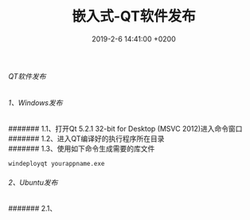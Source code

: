 ﻿---
layout: post
title:  "嵌入式-QT软件发布"
date:   2019-2-6 14:41:00 +0200
categories: 嵌入式
---

###### QT软件发布    
###### 1、Windows发布    
####### 1.1、打开Qt 5.2.1 32-bit for Desktop (MSVC 2012)进入命令窗口  
####### 1.2、进入QT编译好的执行程序所在目录  
####### 1.3、使用如下命令生成需要的库文件  
```
windeployqt yourappname.exe
```
###### 2、Ubuntu发布    
####### 2.1、
